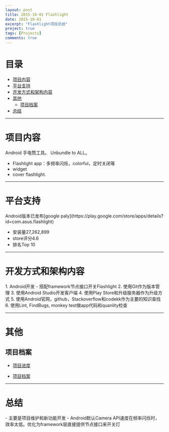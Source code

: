 ```yaml
---
layout: post
title: 2015-10-01 Flashlight
date: 2015-10-01
excerpt: "Flashlight项目总结"
project: true
tags: [Projects]
comments: true
---
```



# 目录
- [项目内容](#项目内容)  
- [平台支持](#平台支持)
- [开发方式和架构内容](#开发方式和架构内容)
- [其他](#其他)
    - [项目档案](#项目档案)
- [总结](#总结)

---
<h1 id="项目内容"> 项目内容 </h1>
Android 手电筒工具。 Unbundle to ALL。

- Flashlight app：多频率闪烁，colorful，定时关闭等
- widget
- cover flashlight.

---
<h1 id="平台支持"> 平台支持 </h1>
Android版本已发布[google paly](https://play.google.com/store/apps/details?id=com.asus.flashlight) 

- 安装量27,262,899
- store评分4.6
- 排名Top 10

---
<h1 id="开发方式和架构内容"> 开发方式和架构内容 </h1>
1. Android开发
 - 搭配framework节点接口开关Flashlight
2. 使用Git作为版本管理
3. 使用Android Studio开发客户端
4. 使用Play Store和升级服务器作为升级方式
5. 使用Android官网，github，Stackoverflow和codekk作为主要的知识查找
6. 使用Lint, FindBugs, monkey test做app代码和quanlity检查


---
<h1 id="其他"> 其他 </h1>

<h2 id="项目档案"> 项目档案 </h2>

- [项目进度](N:\Project\Manager\FlashLight) 

- [项目档案](N:\Project\Manager\FlashLight)


---
<h1 id="总结"> 总结 </h1>
- 主要是项目维护和新功能开发
- Android默认Camera API速度在频率闪烁时，效率太低。优化为framework层直接提供节点接口来开关灯


